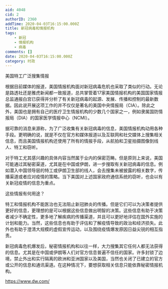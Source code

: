 ```yaml
---
aid: 4048
cid: 2
authorID: 2360
addTime: 2020-04-03T16:15:00.000Z
title: 新冠病毒和情报机构
tags:
    - 新冠
    - 情报机构
    - 病毒
comments: []
date: 2020-04-03T16:15:00.000Z
category: 时政
---
```


美国特工广泛搜集情报

根据目前媒体的报道，美国情报机构面对新冠病毒危机也采取了类似的行动。无论是路透社还是雅虎新闻都一致报道，总共掌管着17家美国情报机构的美国国家情报总监通报白宫已获得并分析了有关新冠病毒的起源、发展、传播和控制的最新数据。因此说开展这项工作的并不仅仅是著名的美国中央情报局（CIA）。除此之外，美国也是拥有自己的医疗卫生情报机构的少数几个国家之一，例如隶属国防情报局（DIA）的国家医学情报中心（NCMI）。

据可靠的消息来源称，为了广泛收集有关新冠病毒的信息，美国情报机构动用各种手段。更明确的说，就是不仅在官方和媒体报道以及互联网和社交媒体上搜集相关信息，而且美国情报机构还使用了所有的情报手段，从航拍和卫星拍摄图像到线人、特工和窃听。

对于特工尤其感兴趣的具体内容当然属于业内的保密范畴。但是原则上来说，美国可能通过其秘密渠道，尤其是在中国或伊朗，进一步搜取有关新冠病毒的信息。例如潜入中国领导层的特工或伊朗卫生部的线人，会去搜集未被披露的相关数字，传播渠道或者应对疫情的策略。当下美国对上述国家政府通信系统的窃听，也会以有关新冠疫情的信息为重点。

这些情报有何用途？

特工和情报机构不能医治也无法阻止新冠肺炎的传播。但是它们可以为决策者提供更好的信息，更理想的是可以根据这些信息做出明智的决策。这些信息有助于决策者减少不确定性，更多地了解疾病的传播渠道，并且可以更好地评估在国外实施的计划和能力。当然，这些信息也有助于评估和了解疫情导致的政治和经济损失。此外也有助于澄清大规模的虚假宣传运动，以及围绕疫情爆发原因日益尖锐的相互指责。

新冠病毒危机爆发后，秘密情报机构和以往一样，大力搜集其它任何人都无法获得的信息。尤其是在中国或伊朗等人们对官方信息普遍不信任的国家。许多封锁了边境，禁止外出和实行隔离的欧洲和亚洲国家以及美国，当然也关闭了已建立的官方或公开的信息和通讯渠道。在这种情况下，要想获取相关信息只能依靠秘密情报机构。

https://www.dw.com/
